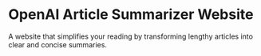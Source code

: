 # OpenAI Article Summarizer Website

A website that simplifies your reading by transforming lengthy articles into clear and concise summaries.

